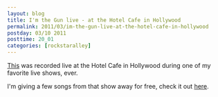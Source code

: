 ```yaml
---
layout: blog
title: I'm the Gun live - at the Hotel Cafe in Hollywood
permalink: 2011/03/im-the-gun-live-at-the-hotel-cafe-in-hollywood
postday: 03/10 2011
posttime: 20_01
categories: [rockstaralley]
---
```


<p><a href="http://www.kristeraxel.com/media/2011-0310-itg.mp3">This</a> was recorded live at the Hotel Cafe in Hollywood during one of my favorite live shows, ever.</p>
<p>I'm giving a few songs from that show away for free, check it out <a href="http://axelradio.com/album/at-the-hotel-cafe-in-hollywood">here</a>.</p>
